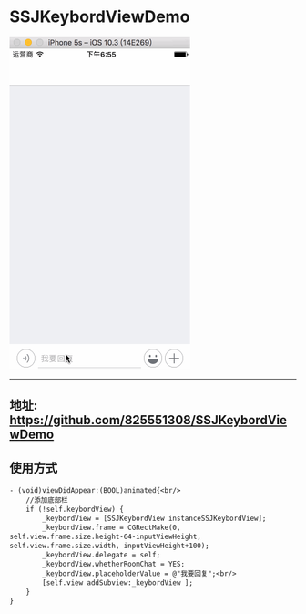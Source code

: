 # SSJKeybordViewDemo
![](https://github.com/825551308/SSJKeybordViewDemo/blob/master/SSJKeybordViewGif.gif)
_ _ _ _ _ _ _ _ _ _ _ _ _ _ _ _ _ _ _ _ _ _ _ _ _ _ _ _ _ _ _ _ _ _ _ _ _ _ _ _ _ _ _ _ _ _ _ _ _ _ _ _ _ _ _ _ _ _ _ _ _ _ _ _ _ _ _ _ _
## 地址: https://github.com/825551308/SSJKeybordViewDemo
## 使用方式
```
- (void)viewDidAppear:(BOOL)animated{<br/>
    //添加底部栏
    if (!self.keybordView) {
        _keybordView = [SSJKeybordView instanceSSJKeybordView];
        _keybordView.frame = CGRectMake(0, self.view.frame.size.height-64-inputViewHeight, self.view.frame.size.width, inputViewHeight+100);
        _keybordView.delegate = self;
        _keybordView.whetherRoomChat = YES;
        _keybordView.placeholderValue = @"我要回复";<br/> 
        [self.view addSubview:_keybordView ]; 
    }
}
